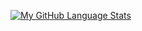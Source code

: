 [![My GitHub Language Stats](https://github-readme-stats.vercel.app/api/top-langs/?username=mishandled&langs_count=5&theme=tokyonight)]()
